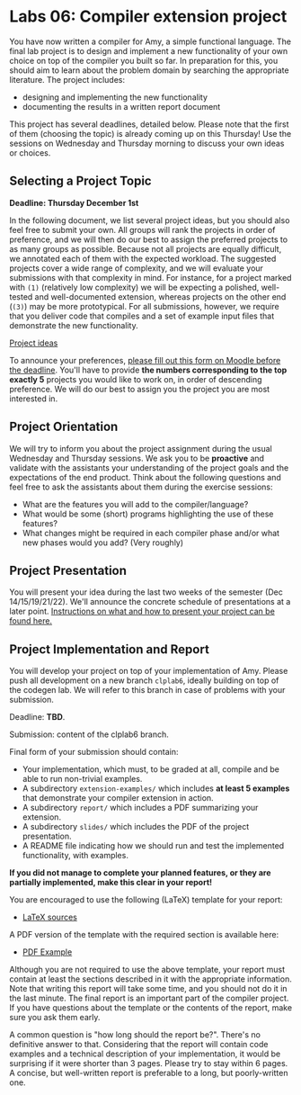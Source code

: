 # Labs 06: Compiler extension project

You have now written a compiler for Amy, a simple functional language.
The final lab project is to design and implement a new functionality of
your own choice on top of the compiler you built so far. In preparation
for this, you should aim to learn about the problem domain by searching
the appropriate literature. The project includes:

-   designing and implementing the new functionality
-   documenting the results in a written report document

This project has several deadlines, detailed below. Please note that the
first of them (choosing the topic) is already coming up on this Thursday!
Use the sessions on Wednesday and Thursday morning to discuss your own
ideas or choices.

## Selecting a Project Topic

**Deadline: Thursday December 1st**

In the following document, we list several project ideas, but you should
also feel free to submit your own. All groups will rank the
projects in order of preference, and we will then do our best to assign
the preferred projects to as many groups as possible. Because not all
projects are equally difficult, we annotated each of them with the
expected workload. The suggested projects cover a wide range of
complexity, and we will evaluate your submissions with that complexity
in mind. For instance, for a project marked with `(1)` (relatively low
complexity) we will be expecting a polished, well-tested and
well-documented extension, whereas projects on the other end (`(3)`) may
be more prototypical. For all submissions, however, we require that you
deliver code that compiles and a set of example input files that
demonstrate the new functionality.

[Project ideas](material/extensions.pdf)

To announce your preferences, [please fill out this form on Moodle before the deadline](https://moodle.epfl.ch/mod/questionnaire/view.php?id=1231114). You\'ll have to
provide **the numbers corresponding to the top exactly 5** projects you would like to
work on, in order of descending preference. We will do our best to
assign you the project you are most interested in.

## Project Orientation

We will try to inform you about the project assignment during the usual Wednesday and Thursday sessions. We ask you to be **proactive** and validate with the assistants your understanding of the project goals and the expectations of the end product. Think about the following questions and feel free to ask the assistants about them during the exercise sessions:

-   What are the features you will add to the compiler/language?
-   What would be some (short) programs highlighting the use of these features?
-   What changes might be required in each compiler phase and/or what new phases would you add? (Very roughly)


## Project Presentation

You will present your idea during the last two weeks of the semester (Dec 14/15/19/21/22). We'll announce the concrete
schedule of presentations at a later point. [Instructions on what and how to present your project can be found here.](material/presentation.md)

## Project Implementation and Report

You will develop your project on top of your implementation of Amy. Please push all development on a new branch `clplab6`, ideally building on top of the codegen lab. We will refer to this branch in case of problems with your submission.

Deadline: **TBD**.

Submission: content of the clplab6 branch.

Final form of your submission should contain:

-   Your implementation, which must, to be graded at all, compile and be able to run non-trivial examples.
-   A subdirectory `extension-examples/` which includes **at least 5 examples** that demonstrate your compiler extension in action.
-   A subdirectory `report/` which includes a PDF summarizing your extension. 
-   A subdirectory `slides/` which includes the PDF of the project presentation.
-   A README file indicating how we should run and test the implemented functionality, with examples.


**If you did not manage to complete your planned features, or they are
partially implemented, make this clear in your report!**

You are encouraged to use the following (LaTeX) template for your
report:

-   [LaTeX sources](material/report-template.tar.gz)

A PDF version of the template with the required section is available
here:

-   [PDF Example](material/report-template.pdf)

Although you are not required to use the above template, your report
must contain at least the sections described in it with the appropriate
information. Note that writing this report will take some time, and you
should not do it in the last minute. The final report is an important
part of the compiler project. If you have questions about the template
or the contents of the report, make sure you ask them early.

A common question is \"how long should the report be?\". There\'s no
definitive answer to that. Considering that the report will contain code
examples and a technical description of your implementation, it would be
surprising if it were shorter than 3 pages. Please try to stay within 6
pages. A concise, but well-written report is preferable to a long, but
poorly-written one.
